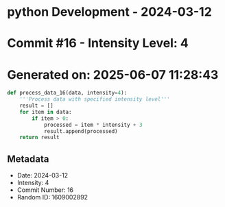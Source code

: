 ﻿# python Development - 2024-03-12
# Commit #16 - Intensity Level: 4
# Generated on: 2025-06-07 11:28:43
```python
def process_data_16(data, intensity=4):
    '''Process data with specified intensity level'''
    result = []
    for item in data:
        if item > 0:
            processed = item * intensity + 3
            result.append(processed)
    return result
```
## Metadata
- Date: 2024-03-12
- Intensity: 4
- Commit Number: 16
- Random ID: 1609002892
